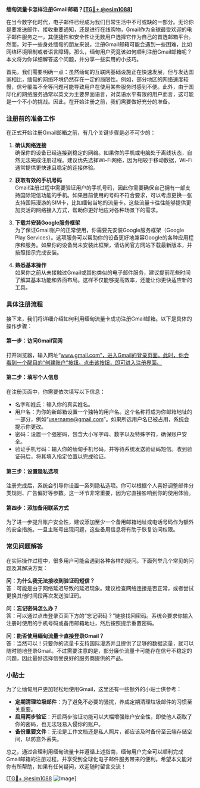 **缅甸流量卡怎样注册Gmail邮箱？[[TG💪+ @esim1088](https://t.me/s/esim1088)]**

在当今数字化时代，电子邮件已经成为我们日常生活中不可或缺的一部分。无论你是要发送邮件、接收重要通知，还是进行在线购物，Gmail作为全球最受欢迎的电子邮件服务之一，其便捷性和安全性让无数用户选择它作为自己的首选邮箱平台。然而，对于一些身处缅甸的朋友来说，注册Gmail邮箱可能会遇到一些困难，比如网络环境限制或者语言障碍。那么，缅甸用户究竟该如何顺利注册Gmail邮箱呢？本文将为你详细解答这个问题，并分享一些实用的小技巧。

首先，我们需要明确一点：虽然缅甸的互联网基础设施正在快速发展，但与发达国家相比，缅甸的网络环境仍然存在一定的局限性。例如，部分地区的网络速度较慢，信号覆盖不全等问题可能导致用户在使用某些服务时感到不便。此外，由于国际化的网络服务通常以英文为主要界面语言，对英语水平有限的用户而言，这可能是一个不小的挑战。因此，在开始注册之前，我们需要做好充分的准备。

### 注册前的准备工作

在正式开始注册Gmail邮箱之前，有几个关键步骤是必不可少的：

1. **确认网络连接**  
   确保你的设备已经连接到稳定的网络。如果你的手机或电脑处于离线状态，自然无法完成注册过程。建议优先选择Wi-Fi网络，因为相较于移动数据，Wi-Fi通常提供更快速且稳定的连接体验。

2. **获取有效的手机号码**  
   Gmail注册过程中需要验证用户的手机号码，因此你需要确保自己拥有一部支持国际短信功能的手机。如果目前使用的号码不符合要求，可以考虑更换一张支持国际漫游的SIM卡，比如缅甸当地的流量卡。这些流量卡往往能够提供更加灵活的网络接入方式，帮助你更好地应对各种场景下的需求。

3. **下载并安装Google服务框架**  
   为了保证Gmail账户的正常使用，你需要先安装Google服务框架（Google Play Services）。这项服务可以帮助你的设备更好地兼容Google的各种应用程序和服务。如果你的设备尚未安装此框架，请访问官方网站下载最新版本，并按照指示完成安装。

4. **熟悉基本操作**  
   如果你之前从未接触过Gmail或其他类似的电子邮件服务，建议提前花些时间了解其基本功能和界面布局。这样不仅能够提高效率，还能让你更快适应新的工具。

### 具体注册流程

接下来，我们将详细介绍如何利用缅甸流量卡成功注册Gmail邮箱。以下是具体的操作步骤：

#### 第一步：访问Gmail官网
打开浏览器，输入网址“www.gmail.com”，进入Gmail的登录页面。此时，你会看到一个醒目的“创建账户”按钮。点击该按钮，即可进入注册界面。

#### 第二步：填写个人信息
在注册页面中，你需要依次填写以下信息：
- 名字和姓氏：输入你的真实姓名。
- 用户名：为你的新邮箱设置一个独特的用户名。这个名称将成为你邮箱地址的一部分，例如“username@gmail.com”。如果所选用户名已被占用，系统会提示你更改。
- 密码：设置一个强密码，包含大小写字母、数字以及特殊字符，确保账户安全。
- 验证手机号码：输入你的缅甸手机号码，并等待系统发送验证码短信。收到验证码后，将其填入指定位置以完成验证。

#### 第三步：设置隐私选项
注册完成后，系统会引导你设置一系列隐私选项。你可以根据个人喜好调整邮件分类规则、广告偏好等参数。这一环节非常重要，因为它直接影响到你的使用体验。

#### 第四步：添加备用联系方式
为了进一步提升账户安全性，建议添加至少一个备用邮箱地址或电话号码作为额外的安全措施。一旦主账号出现问题，这些备用信息将有助于恢复访问权限。

### 常见问题解答

在实际操作过程中，很多用户可能会遇到各种各样的疑问。下面列举几个常见的问题及其解决方案：

**问：为什么我无法接收到验证码短信？**  
答：可能是由于网络延迟导致的延迟现象。建议检查网络连接是否正常，或者尝试更换其他时间段再次发送验证码。

**问：忘记密码怎么办？**  
答：可以通过点击登录页面下方的“忘记密码？”链接找回密码。系统会要求你输入注册时使用的手机号码或备用邮箱地址，然后按照提示重置密码。

**问：能否使用缅甸流量卡直接登录Gmail？**  
答：当然可以！只要你的流量卡支持国际漫游并且提供了足够的数据流量，就可以随时随地登录Gmail。不过需要注意的是，部分廉价流量卡可能存在信号不稳定的问题，因此最好选择信誉良好的服务商提供的产品。

### 小贴士

为了让缅甸用户更加轻松地使用Gmail，这里还有一些额外的小贴士供参考：

- **定期清理垃圾邮件**：为了避免不必要的骚扰，养成定期清理垃圾邮件的习惯至关重要。
- **启用两步验证**：开启两步验证功能可以大幅增强账户安全性，即使他人窃取了你的密码，也无法轻易入侵你的账户。
- **备份重要文件**：无论是工作文档还是私人照片，都应该及时备份至云端存储空间，以防意外丢失。

总之，通过合理利用缅甸流量卡并遵循上述指南，缅甸用户完全可以顺利完成Gmail邮箱的注册过程，并享受到全球化电子邮件服务带来的便利。希望本文能对你有所帮助，如果有任何疑问，欢迎随时留言交流！

[[TG💪+ @esim1088](https://t.me/s/esim1088) ![Image](https://i.postimg.cc/4NQfJmqS/Snipaste-2025-05-13-00-14-12.png)]